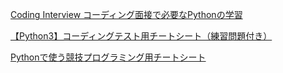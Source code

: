 

[Coding Interview コーディング面接で必要なPythonの学習](https://interviewcat.dev/p/coding-interviewcat/python-basics)

[【Python3】コーディングテスト用チートシート（練習問題付き）](https://zenn.dev/yutohub/articles/1dea6baae5a2d4)

[Pythonで使う競技プログラミング用チートシート](https://qiita.com/_-_-_-_-_/items/34f933adc7be875e61d0)

